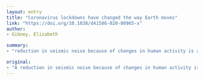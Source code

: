 ```yaml
---
layout: entry
title: "Coronavirus lockdowns have changed the way Earth moves"
link: "https://doi.org/10.1038/d41586-020-00965-x"
author:
- Gibney, Elizabeth

summary:
- "reduction in seismic noise because of changes in human activity is a boon for geoscientists. Reduced seismic noise due to changes in humans activity is boon. Geoscientist slams reduction because of seismic noise. Observers say seismic noise reduction is an important part of human activity. Earth's seismic noise has been reduced due to human activity changes. The reduction is part of a broader effort to reduce seismic noise from seismic noise to seismic noise levels."

original:
- "A reduction in seismic noise because of changes in human activity is a boon for geoscientists."
---
```


